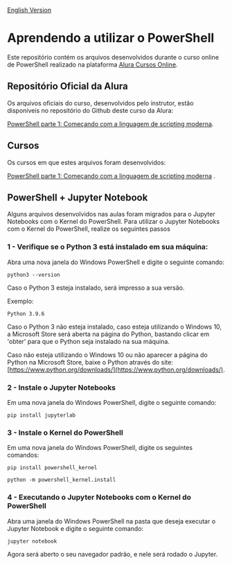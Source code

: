[English Version](README.EN.md)

# Aprendendo a utilizar o PowerShell

Este repositório contém os arquivos desenvolvidos durante o curso online de PowerShell realizado na
plataforma [Alura Cursos Online](https://alura.com.br).

## Repositório Oficial da Alura

Os arquivos oficiais do curso, desenvolvidos pelo instrutor, estão disponíveis no repositório do Github deste curso da
Alura:

[PowerShell parte 1: Começando com a linguagem de scripting moderna](https://github.com/alura-cursos/powershell).

## Cursos

Os cursos em que estes arquivos foram desenvolvidos:

[PowerShell parte 1: Começando com a linguagem de scripting moderna](https://cursos.alura.com.br/course/powershell-parte1)
.

## PowerShell + Jupyter Notebook

Alguns arquivos desenvolvidos nas aulas foram migrados para o Jupyter Notebooks com o Kernel do PowerShell. Para
utilizar o Jupyter Notebooks com o Kernel do PowerShell, realize os seguintes passos

### 1 - Verifique se o Python 3 está instalado em sua máquina:

Abra uma nova janela do Windows PowerShell e digite o seguinte comando:

```
python3 --version
```

Caso o Python 3 esteja instalado, será impresso a sua versão.

Exemplo:

```
Python 3.9.6
```

Caso o Python 3 não esteja instalado, caso esteja utilizando o Windows 10, a Microsoft Store será aberta na página do
Python, bastando clicar em 'obter' para que o Python seja instalado na sua máquina.

Caso não esteja utilizando o Windows 10 ou não aparecer a página do Python na Microsoft Store, baixe o Python através do
site: [https://www.python.org/downloads/](https://www.python.org/downloads/).

### 2 - Instale o Jupyter Notebooks

Em uma nova janela do Windows PowerShell, digite o seguinte comando:

```
pip install jupyterlab
```

### 3 - Instale o Kernel do PowerShell

Em uma nova janela do Windows PowerShell, digite os seguintes comandos:

```
pip install powershell_kernel
```

```
python -m powershell_kernel.install
```

### 4 - Executando o Jupyter Notebooks com o Kernel do PowerShell

Abra uma janela do Windows PowerShell na pasta que deseja executar o Jupyter Notebook e digite o seguinte comando:

```
jupyter notebook
```

Agora será aberto o seu navegador padrão, e nele será rodado o Jupyter.
